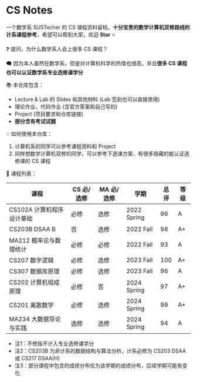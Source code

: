 # CS Notes

一个数学系 SUSTecher 的 CS 课程资料留档，**十分宝贵的数学计算机双修路线的计系课程参考**，希望可以帮到大家，欢迎 **Star** :star:

❓ 提问，为什么数学系人会上很多 CS 课程？

🗨 因为本人虽然在数学系，但是对计算机科学的热情也很高，并且**很多 CS 课程也可以认证数学系专业选修课学分** 

:books: 本仓库包含：

- Lecture & Lab 的 Slides 和其他材料 (Lab 签到也可以直接使用)
- 理论作业，代码作业 (含官方答案和自己写的)
- Project (项目要求和仓库链接)
- **部分含有考试试题** 

:bulb: 如何使用本仓库：

1. 计算机系的同学可以参考课程资料和 Project
2. 同样想数学计算机双修的同学，可以参考下选课方案，有很多隐藏的能认证选修课的 CS 课程

:scroll: 课程列表：

| 课程                      | CS 必/选修 | MA 必/选修 | 学期        | 总评 | 等级 |
| ------------------------- | ---------- | ---------- | ----------- | ---- | ---- |
| CS102A 计算机程序设计基础 | 必修       | 选修       | 2022 Spring | 96   | A    |
| CS203B DSAA B             | 否         | 选修       | 2022 Fall   | 98   | A+   |
| MA212 概率论与数理统计    | 必修       | 必修       | 2022 Fall   | 93   | A    |
| CS207 数字逻辑            | 必修       | 选修       | 2023 Fall   | 100  | A+   |
| CS307 数据库原理          | 必修       | 选修       | 2023 Fall   | 96   | A    |
| CS202 计算机组成原理      | 必修       | 否         | 2024 Spring | 97   | A+   |
| CS201 离散数学            | 必修       | 选修       | 2024 Spring | 99   | A+   |
| MA234 大数据导论与实践    | 选修       | 选修       | 2024 Spring | 94   | A    |

* 注1：不修指不计入专业选修课学分
* 注2：CS203B 为非计系的数据结构与算法分析，计系必修为 CS203 DSAA 或 CS217 DSAA(H)
* 注3：部分课程中包含的成绩分布仅为该学期的成绩分布，后续学期可能有变化
